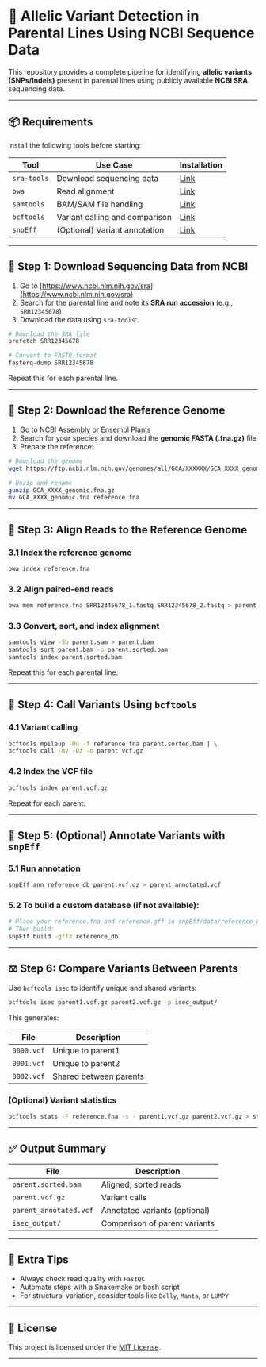 # 🧬 Allelic Variant Detection in Parental Lines Using NCBI Sequence Data

This repository provides a complete pipeline for identifying **allelic variants (SNPs/Indels)** present in parental lines using publicly available **NCBI SRA** sequencing data.

---

## 📦 Requirements

Install the following tools before starting:

| Tool         | Use Case                         | Installation |
|--------------|----------------------------------|--------------|
| `sra-tools`  | Download sequencing data         | [Link](https://github.com/ncbi/sra-tools) |
| `bwa`        | Read alignment                   | [Link](http://bio-bwa.sourceforge.net/) |
| `samtools`   | BAM/SAM file handling            | [Link](https://www.htslib.org/) |
| `bcftools`   | Variant calling and comparison   | [Link](https://samtools.github.io/bcftools/) |
| `snpEff`     | (Optional) Variant annotation    | [Link](http://snpeff.sourceforge.net/) |

---

## 🔢 Step 1: Download Sequencing Data from NCBI

1. Go to [https://www.ncbi.nlm.nih.gov/sra](https://www.ncbi.nlm.nih.gov/sra)
2. Search for the parental line and note its **SRA run accession** (e.g., `SRR12345678`)
3. Download the data using `sra-tools`:

```bash
# Download the SRA file
prefetch SRR12345678

# Convert to FASTQ format
fasterq-dump SRR12345678
```

Repeat this for each parental line.

---

## 🌱 Step 2: Download the Reference Genome

1. Go to [NCBI Assembly](https://www.ncbi.nlm.nih.gov/assembly) or [Ensembl Plants](https://plants.ensembl.org/index.html)
2. Search for your species and download the **genomic FASTA (.fna.gz)** file
3. Prepare the reference:

```bash
# Download the genome
wget https://ftp.ncbi.nlm.nih.gov/genomes/all/GCA/XXXXXX/GCA_XXXX_genomic.fna.gz

# Unzip and rename
gunzip GCA_XXXX_genomic.fna.gz
mv GCA_XXXX_genomic.fna reference.fna
```

---

## 🧷 Step 3: Align Reads to the Reference Genome

### 3.1 Index the reference genome

```bash
bwa index reference.fna
```

### 3.2 Align paired-end reads

```bash
bwa mem reference.fna SRR12345678_1.fastq SRR12345678_2.fastq > parent.sam
```

### 3.3 Convert, sort, and index alignment

```bash
samtools view -Sb parent.sam > parent.bam
samtools sort parent.bam -o parent.sorted.bam
samtools index parent.sorted.bam
```

Repeat this for each parental line.

---

## 🧪 Step 4: Call Variants Using `bcftools`

### 4.1 Variant calling

```bash
bcftools mpileup -Ou -f reference.fna parent.sorted.bam | \
bcftools call -mv -Oz -o parent.vcf.gz
```

### 4.2 Index the VCF file

```bash
bcftools index parent.vcf.gz
```

Repeat for each parent.

---

## 🧠 Step 5: (Optional) Annotate Variants with `snpEff`

### 5.1 Run annotation

```bash
snpEff ann reference_db parent.vcf.gz > parent_annotated.vcf
```

### 5.2 To build a custom database (if not available):

```bash
# Place your reference.fna and reference.gff in snpEff/data/reference_db/
# Then build:
snpEff build -gff3 reference_db
```

---

## ⚖️ Step 6: Compare Variants Between Parents

Use `bcftools isec` to identify unique and shared variants:

```bash
bcftools isec parent1.vcf.gz parent2.vcf.gz -p isec_output/
```

This generates:

| File         | Description            |
|--------------|------------------------|
| `0000.vcf`   | Unique to parent1      |
| `0001.vcf`   | Unique to parent2      |
| `0002.vcf`   | Shared between parents |

### (Optional) Variant statistics

```bash
bcftools stats -F reference.fna -s - parent1.vcf.gz parent2.vcf.gz > stats.txt
```

---

## ✅ Output Summary

| File                   | Description                       |
|------------------------|-----------------------------------|
| `parent.sorted.bam`    | Aligned, sorted reads             |
| `parent.vcf.gz`        | Variant calls                     |
| `parent_annotated.vcf` | Annotated variants (optional)     |
| `isec_output/`         | Comparison of parent variants     |

---

## 🧪 Extra Tips

- Always check read quality with `FastQC`
- Automate steps with a Snakemake or bash script
- For structural variation, consider tools like `Delly`, `Manta`, or `LUMPY`

---

## 📘 License

This project is licensed under the [MIT License](LICENSE).

---

